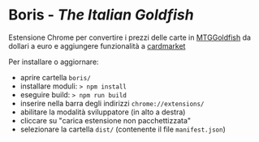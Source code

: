 # Boris - <i>The Italian Goldfish</i>
Estensione Chrome per convertire i prezzi delle carte in [MTGGoldfish](https://www.mtggoldfish.com) da dollari a euro e aggiungere funzionalità a [cardmarket](https://www.cardmarket.com)

Per installare o aggiornare: 
  - aprire cartella `boris/`
  - installare moduli: `> npm install`
  - eseguire build: `> npm run build`
  - inserire nella barra degli indirizzi `chrome://extensions/`
  - abilitare la modalità sviluppatore (in alto a destra)
  - cliccare su "carica estensione non pacchettizzata"
  - selezionare la cartella `dist/` (contenente il file `manifest.json`)
